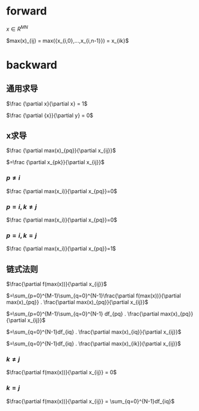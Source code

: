 # forward
$x \in R^{MN}$

<p>
$max(x)_{ij} = max({x_{i,0},...,x_{i,n-1}}) = x_{ik}$
</p>

# backward
## 通用求导

$\frac {\partial x}{\partial x} = 1$

$\frac {\partial {x}}{\partial y} = 0$

## x求导

<p>
$\frac {\partial max(x)_{pq}}{\partial x_{ij}}$
</p>

<p>
$=\frac {\partial x_{pk}}{\partial x_{ij}}$
</p>

### $p \neq i$
$\frac {\partial max(x_i)}{\partial x_{pq}}=0$

### $p = i, k \neq j$
$\frac {\partial max(x_i)}{\partial x_{pq}}=0$

### $p = i, k = j$
$\frac {\partial max(x_i)}{\partial x_{pq}}=1$

## 链式法则

$\frac{\partial f(max(x))}{\partial x_{ij}}$

<p>
$=\sum_{p=0}^{M-1}\sum_{q=0}^{N-1}\frac{\partial f(max(x))}{\partial max(x)_{pq}} . \frac{\partial max(x)_{pq}}{\partial x_{ij}}$
</p>

<p>
$=\sum_{p=0}^{M-1}\sum_{q=0}^{N-1} df_{pq} . \frac{\partial max(x)_{pq}}{\partial x_{ij}}$
</p>

<p>
$=\sum_{q=0}^{N-1}df_{iq} . \frac{\partial max(x)_{iq}}{\partial x_{ij}}$
</p>

<p>
$=\sum_{q=0}^{N-1}df_{iq} . \frac{\partial max(x)_{ik}}{\partial x_{ij}}$
</p>

### $k \neq j$

$\frac{\partial f(max(x))}{\partial x_{ij}} = 0$

### $k = j$

$\frac{\partial f(max(x))}{\partial x_{ij}} = \sum_{q=0}^{N-1}df_{iq}$

